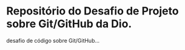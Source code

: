 # Repositório  do Desafio  de Projeto sobre Git/GitHub da Dio.
desafio de código sobre Git/GitHub...
